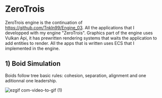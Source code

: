 # ZeroTrois
ZeroTrois engine is the continuation of https://github.com/Tnkln99/Engine_03.
All the applications that I developped with my engine "ZeroTrois". Graphics part of the engine uses Vulkan Api, it has prewritten rendering systems that waits the application to add entities to render. All the apps that is written uses ECS that I implemented in the engine. 

## 1) Boid Simulation

Boids follow tree basic rules: cohesion, separation, alignment and one aditionnal one leadership.

![ezgif com-video-to-gif (1)](https://user-images.githubusercontent.com/46331545/233799835-c826ebce-f969-4d1a-8395-35e1bcc0dd28.gif)


